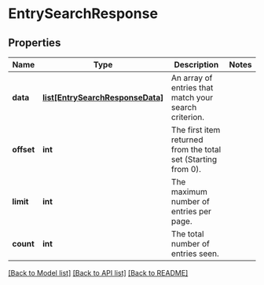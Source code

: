 # EntrySearchResponse

## Properties
Name | Type | Description | Notes
------------ | ------------- | ------------- | -------------
**data** | [**list[EntrySearchResponseData]**](EntrySearchResponseData.md) | An array of entries that match your search criterion. | 
**offset** | **int** | The first item returned from the total set (Starting from 0). | 
**limit** | **int** | The maximum number of entries per page. | 
**count** | **int** | The total number of entries seen. | 

[[Back to Model list]](../README.md#documentation-for-models) [[Back to API list]](../README.md#documentation-for-api-endpoints) [[Back to README]](../README.md)


